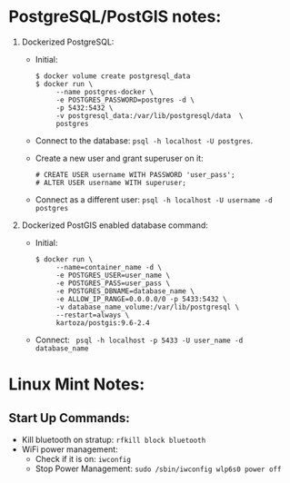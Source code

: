 # PostgreSQL/PostGIS notes:

1. Dockerized PostgreSQL:

   - Initial:
   
         $ docker volume create postgresql_data
         $ docker run \
              --name postgres-docker \
              -e POSTGRES_PASSWORD=postgres -d \
              -p 5432:5432 \
              -v postgresql_data:/var/lib/postgresql/data  \
              postgres
           
   - Connect to the database: `psql -h localhost -U postgres`.
   - Create a new user and grant superuser on it:
   
         # CREATE USER username WITH PASSWORD 'user_pass';
         # ALTER USER username WITH superuser;
         
   - Connect as a different user: `psql -h localhost -U username -d postgres`

2. Dockerized PostGIS enabled database command:

    - Initial:
    
          $ docker run \
               --name=container_name -d \
               -e POSTGRES_USER=user_name \
               -e POSTGRES_PASS=user_pass \
               -e POSTGRES_DBNAME=database_name \
               -e ALLOW_IP_RANGE=0.0.0.0/0 -p 5433:5432 \
               -v database_name_volume:/var/lib/postgresql \
               --restart=always \
               kartoza/postgis:9.6-2.4
    - Connect: ` psql -h localhost -p 5433 -U user_name -d database_name`


# Linux Mint Notes:

## Start Up Commands:

 * Kill bluetooth on stratup: `rfkill block bluetooth`
 * WiFi power management: 
    * Check if it is on: `iwconfig`
    * Stop Power Management: `sudo /sbin/iwconfig wlp6s0 power off`
